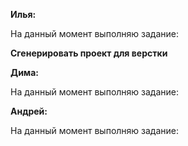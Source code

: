 **Илья:**

На данный момент выполняю задание:

**Сгенерировать проект для верстки**


**Дима:**

На данный момент выполняю задание:

**Андрей:**

На данный момент выполняю задание: